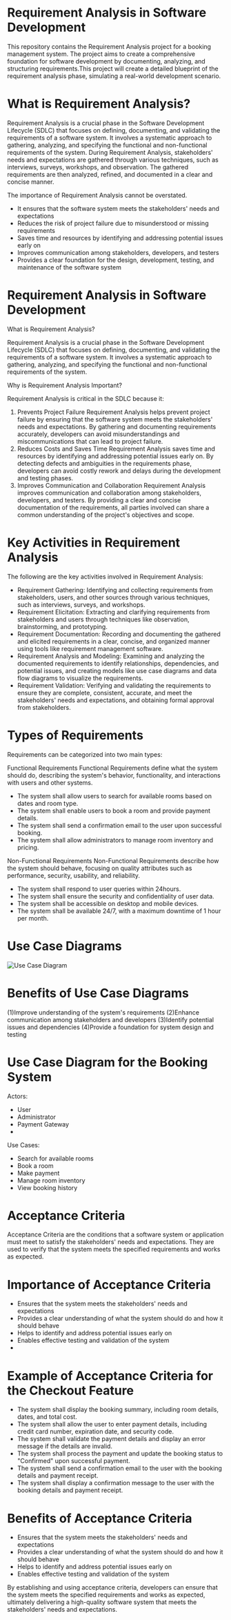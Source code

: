 # Requirement Analysis in Software Development
This repository contains the Requirement Analysis project for a booking management system. The project aims to create a comprehensive foundation for software development by documenting, analyzing, and structuring requirements.This project will create a detailed blueprint of the requirement analysis phase, simulating a real-world development scenario.

# What is Requirement Analysis?

Requirement Analysis is a crucial phase in the Software Development Lifecycle (SDLC) that focuses on defining, documenting, and validating the requirements of a software system. It involves a systematic approach to gathering, analyzing, and specifying the functional and non-functional requirements of the system.
During Requirement Analysis, stakeholders' needs and expectations are gathered through various techniques, such as interviews, surveys, workshops, and observation. The gathered requirements are then analyzed, refined, and documented in a clear and concise manner.

The importance of Requirement Analysis cannot be overstated.

* It ensures that the software system meets the stakeholders' needs and expectations
* Reduces the risk of project failure due to misunderstood or missing requirements
* Saves time and resources by identifying and addressing potential issues early on
* Improves communication among stakeholders, developers, and testers
* Provides a clear foundation for the design, development, testing, and maintenance of the software system

# Requirement Analysis in Software Development
What is Requirement Analysis?

Requirement Analysis is a crucial phase in the Software Development Lifecycle (SDLC) that focuses on defining, documenting, and validating the requirements of a software system. It involves a systematic approach to gathering, analyzing, and specifying the functional and non-functional requirements of the system.

Why is Requirement Analysis Important?

Requirement Analysis is critical in the SDLC because it:
1. Prevents Project Failure
Requirement Analysis helps prevent project failure by ensuring that the software system meets the stakeholders' needs and expectations. By gathering and documenting requirements accurately, developers can avoid misunderstandings and miscommunications that can lead to project failure.
2. Reduces Costs and Saves Time
Requirement Analysis saves time and resources by identifying and addressing potential issues early on. By detecting defects and ambiguities in the requirements phase, developers can avoid costly rework and delays during the development and testing phases.
3. Improves Communication and Collaboration
Requirement Analysis improves communication and collaboration among stakeholders, developers, and testers. By providing a clear and concise documentation of the requirements, all parties involved can share a common understanding of the project's objectives and scope.

# Key Activities in Requirement Analysis
The following are the key activities involved in Requirement Analysis:

* Requirement Gathering: Identifying and collecting requirements from stakeholders, users, and other sources through various techniques, such as interviews, surveys, and workshops.
* Requirement Elicitation: Extracting and clarifying requirements from stakeholders and users through techniques like observation, brainstorming, and prototyping.
* Requirement Documentation: Recording and documenting the gathered and elicited requirements in a clear, concise, and organized manner using tools like requirement management software.
* Requirement Analysis and Modeling: Examining and analyzing the documented requirements to identify relationships, dependencies, and potential issues, and creating models like use case diagrams and data flow diagrams to visualize the requirements.
* Requirement Validation: Verifying and validating the requirements to ensure they are complete, consistent, accurate, and meet the stakeholders' needs and expectations, and obtaining formal approval from stakeholders.

# Types of Requirements

Requirements can be categorized into two main types:

Functional Requirements
Functional Requirements define what the system should do, describing the system's behavior, functionality, and interactions with users and other systems.
* The system shall allow users to search for available rooms based on dates and room type.
* The system shall enable users to book a room and provide payment details.
* The system shall send a confirmation email to the user upon successful booking.
* The system shall allow administrators to manage room inventory and pricing.

Non-Functional Requirements
Non-Functional Requirements describe how the system should behave, focusing on quality attributes such as performance, security, usability, and reliability.
* The system shall respond to user queries within 24hours.
* The system shall ensure the security and confidentiality of user data.
* The system shall be accessible on desktop and mobile devices.
* The system shall be available 24/7, with a maximum downtime of 1 hour per month.

# Use Case Diagrams

![Use Case Diagram](alx-booking-uc.png)

# Benefits of Use Case Diagrams

(1)Improve understanding of the system's requirements
(2)Enhance communication among stakeholders and developers
(3)Identify potential issues and dependencies
(4)Provide a foundation for system design and testing

# Use Case Diagram for the Booking System

Actors:
* User
* Administrator
* Payment Gateway
* 
Use Cases:
* Search for available rooms
* Book a room
* Make payment
* Manage room inventory
* View booking history

# Acceptance Criteria
Acceptance Criteria are the conditions that a software system or application must meet to satisfy the stakeholders' needs and expectations. They are used to verify that the system meets the specified requirements and works as expected.

# Importance of Acceptance Criteria
* Ensures that the system meets the stakeholders' needs and expectations
* Provides a clear understanding of what the system should do and how it should behave
* Helps to identify and address potential issues early on
* Enables effective testing and validation of the system
* 
# Example of Acceptance Criteria for the Checkout Feature
* The system shall display the booking summary, including room details, dates, and total cost.
* The system shall allow the user to enter payment details, including credit card number, expiration date, and security code.
* The system shall validate the payment details and display an error message if the details are invalid.
* The system shall process the payment and update the booking status to "Confirmed" upon successful payment.
* The system shall send a confirmation email to the user with the booking details and payment receipt.
* The system shall display a confirmation message to the user with the booking details and payment receipt.
  
# Benefits of Acceptance Criteria
* Ensures that the system meets the stakeholders' needs and expectations
* Provides a clear understanding of what the system should do and how it should behave
* Helps to identify and address potential issues early on
* Enables effective testing and validation of the system
  
By establishing and using acceptance criteria, developers can ensure that the system meets the specified requirements and works as expected, ultimately delivering a high-quality software system that meets the stakeholders' needs and expectations.


